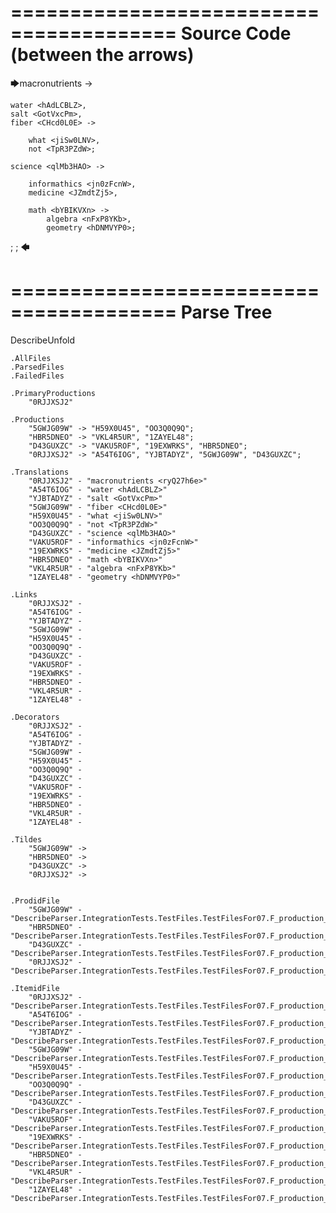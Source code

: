 ========================================
Source Code (between the arrows)
========================================

🡆macronutrients <ryQ27h6e> ->

	water <hAdLCBLZ>,
    salt <GotVxcPm>,
    fiber <CHcd0L0E> ->

        what <jiSw0LNV>,
        not <TpR3PZdW>;
	
	science <qlMb3HAO> ->
			
		informathics <jn0zFcnW>,
		medicine <JZmdtZj5>,
		
		math <bYBIKVXn> ->
			algebra <nFxP8YKb>,
			geometry <hDNMVYP0>;
;
;
🡄

========================================
Parse Tree
========================================
DescribeUnfold

    .AllFiles
    .ParsedFiles
    .FailedFiles

    .PrimaryProductions
        "0RJJXSJ2" 

    .Productions
        "5GWJG09W" -> "H59X0U45", "OO3Q0Q9Q";
        "HBR5DNEO" -> "VKL4R5UR", "1ZAYEL48";
        "D43GUXZC" -> "VAKU5ROF", "19EXWRKS", "HBR5DNEO";
        "0RJJXSJ2" -> "A54T6IOG", "YJBTADYZ", "5GWJG09W", "D43GUXZC";

    .Translations
        "0RJJXSJ2" - "macronutrients <ryQ27h6e>"
        "A54T6IOG" - "water <hAdLCBLZ>"
        "YJBTADYZ" - "salt <GotVxcPm>"
        "5GWJG09W" - "fiber <CHcd0L0E>"
        "H59X0U45" - "what <jiSw0LNV>"
        "OO3Q0Q9Q" - "not <TpR3PZdW>"
        "D43GUXZC" - "science <qlMb3HAO>"
        "VAKU5ROF" - "informathics <jn0zFcnW>"
        "19EXWRKS" - "medicine <JZmdtZj5>"
        "HBR5DNEO" - "math <bYBIKVXn>"
        "VKL4R5UR" - "algebra <nFxP8YKb>"
        "1ZAYEL48" - "geometry <hDNMVYP0>"

    .Links
        "0RJJXSJ2" - 
        "A54T6IOG" - 
        "YJBTADYZ" - 
        "5GWJG09W" - 
        "H59X0U45" - 
        "OO3Q0Q9Q" - 
        "D43GUXZC" - 
        "VAKU5ROF" - 
        "19EXWRKS" - 
        "HBR5DNEO" - 
        "VKL4R5UR" - 
        "1ZAYEL48" - 

    .Decorators
        "0RJJXSJ2" - 
        "A54T6IOG" - 
        "YJBTADYZ" - 
        "5GWJG09W" - 
        "H59X0U45" - 
        "OO3Q0Q9Q" - 
        "D43GUXZC" - 
        "VAKU5ROF" - 
        "19EXWRKS" - 
        "HBR5DNEO" - 
        "VKL4R5UR" - 
        "1ZAYEL48" - 

    .Tildes
        "5GWJG09W" -> 
        "HBR5DNEO" -> 
        "D43GUXZC" -> 
        "0RJJXSJ2" -> 


    .ProdidFile
        "5GWJG09W" - "DescribeParser.IntegrationTests.TestFiles.TestFilesFor07.F_production_in_production7.ds"
        "HBR5DNEO" - "DescribeParser.IntegrationTests.TestFiles.TestFilesFor07.F_production_in_production7.ds"
        "D43GUXZC" - "DescribeParser.IntegrationTests.TestFiles.TestFilesFor07.F_production_in_production7.ds"
        "0RJJXSJ2" - "DescribeParser.IntegrationTests.TestFiles.TestFilesFor07.F_production_in_production7.ds"

    .ItemidFile
        "0RJJXSJ2" - "DescribeParser.IntegrationTests.TestFiles.TestFilesFor07.F_production_in_production7.ds"
        "A54T6IOG" - "DescribeParser.IntegrationTests.TestFiles.TestFilesFor07.F_production_in_production7.ds"
        "YJBTADYZ" - "DescribeParser.IntegrationTests.TestFiles.TestFilesFor07.F_production_in_production7.ds"
        "5GWJG09W" - "DescribeParser.IntegrationTests.TestFiles.TestFilesFor07.F_production_in_production7.ds"
        "H59X0U45" - "DescribeParser.IntegrationTests.TestFiles.TestFilesFor07.F_production_in_production7.ds"
        "OO3Q0Q9Q" - "DescribeParser.IntegrationTests.TestFiles.TestFilesFor07.F_production_in_production7.ds"
        "D43GUXZC" - "DescribeParser.IntegrationTests.TestFiles.TestFilesFor07.F_production_in_production7.ds"
        "VAKU5ROF" - "DescribeParser.IntegrationTests.TestFiles.TestFilesFor07.F_production_in_production7.ds"
        "19EXWRKS" - "DescribeParser.IntegrationTests.TestFiles.TestFilesFor07.F_production_in_production7.ds"
        "HBR5DNEO" - "DescribeParser.IntegrationTests.TestFiles.TestFilesFor07.F_production_in_production7.ds"
        "VKL4R5UR" - "DescribeParser.IntegrationTests.TestFiles.TestFilesFor07.F_production_in_production7.ds"
        "1ZAYEL48" - "DescribeParser.IntegrationTests.TestFiles.TestFilesFor07.F_production_in_production7.ds"


